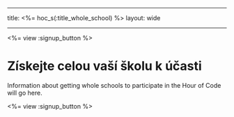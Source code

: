 * * *

title: <%= hoc_s(:title_whole_school) %> layout: wide

* * *

<%= view :signup_button %>

# Získejte celou vaší školu k účasti

Information about getting whole schools to participate in the Hour of Code will go here.

<%= view :signup_button %>